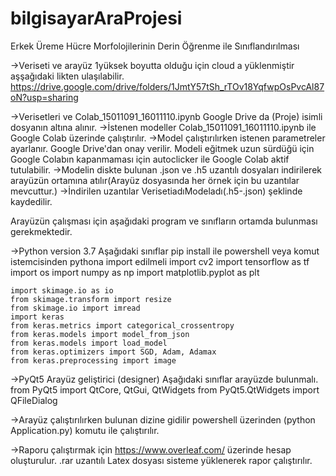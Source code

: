 # bilgisayarAraProjesi
Erkek Üreme Hücre Morfolojilerinin Derin Öğrenme ile Sınıflandırılması

->Veriseti ve arayüz 1yüksek boyutta olduğu için cloud a yüklenmiştir aşşağıdaki likten ulaşılabilir.
	https://drive.google.com/drive/folders/1JmtY57tSh_rTOv18YqfwpOsPvcAl87oN?usp=sharing

->Verisetleri ve Colab_15011091_16011110.ipynb Google Drive da (Proje) isimli dosyanın altına alınır.
->İstenen modeller Colab_15011091_16011110.ipynb ile Google Colab üzerinde  çalıştırılır.
->Model çalıştırılırken istenen parametreler ayarlanır. Google Drive'dan onay verilir. Modeli eğitmek uzun sürdüğü için Google Colabın kapanmaması için autoclicker ile Google Colab aktif tutulabilir.
->Modelin diskte bulunan .json ve .h5 uzantılı dosyaları indirilerek arayüzün ortamına atılır(Arayüz dosyasında her örnek için bu uzantılar mevcuttur.)
->İndirilen uzantılar VerisetiadıModeladı(.h5-.json) şeklinde kaydedilir.


Arayüzün çalışması için aşağıdaki program ve sınıfların ortamda bulunması gerekmektedir.

->Python version 3.7
Aşağıdaki sınıflar pip install ile powershell veya komut istemcisinden pythona import edilmeli
	import cv2
	import tensorflow as tf
	import os
	import numpy as np
	import matplotlib.pyplot as plt

	import skimage.io as io
	from skimage.transform import resize
	from skimage.io import imread
	import keras
	from keras.metrics import categorical_crossentropy
	from keras.models import model_from_json
	from keras.models import load_model
	from keras.optimizers import SGD, Adam, Adamax
	from keras.preprocessing import image

->PyQt5 Arayüz geliştirici (designer)
Aşağıdaki sınıflar arayüzde bulunmalı.
	from PyQt5 import QtCore, QtGui, QtWidgets
	from PyQt5.QtWidgets import QFileDialog

->Arayüz çalıştırılırken bulunan dizine gidilir powershell üzerinden (python Application.py) komutu ile çalıştırılır.

->Raporu çalıştırmak için https://www.overleaf.com/ üzerinde hesap oluşturulur. .rar uzantılı Latex dosyası sisteme yüklenerek rapor çalıştırılır.
